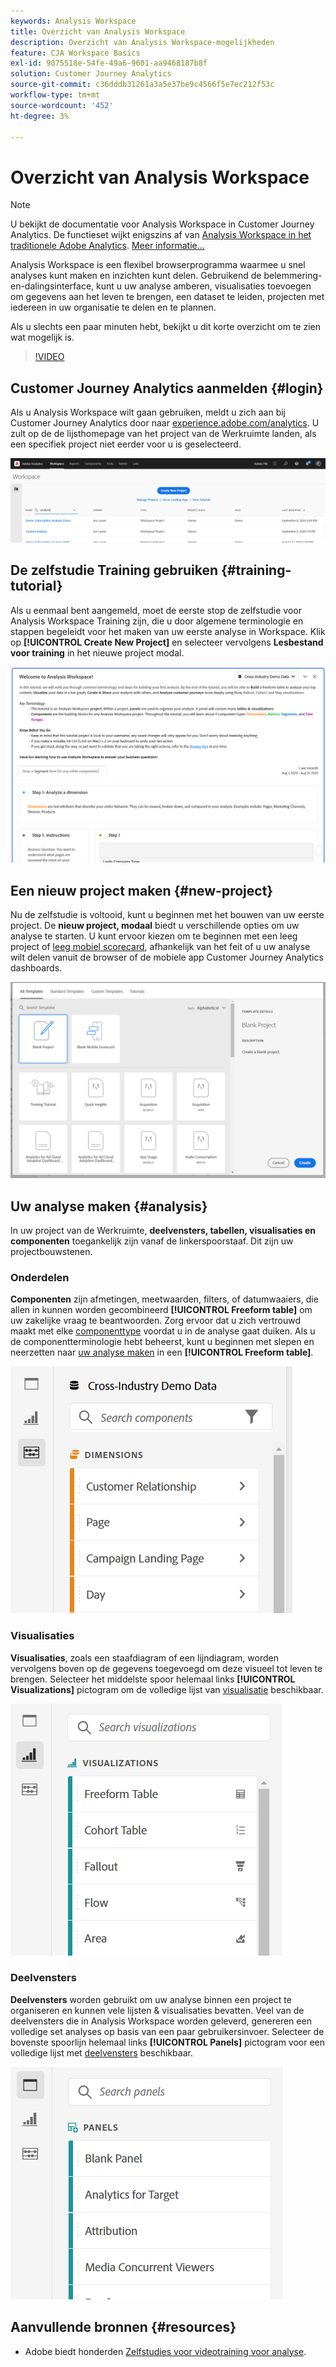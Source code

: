 ```yaml
---
keywords: Analysis Workspace
title: Overzicht van Analysis Workspace
description: Overzicht van Analysis Workspace-mogelijkheden
feature: CJA Workspace Basics
exl-id: 9075518e-54fe-49a6-9601-aa9468187b8f
solution: Customer Journey Analytics
source-git-commit: c36dddb31261a3a5e37be9c4566f5e7ec212f53c
workflow-type: tm+mt
source-wordcount: '452'
ht-degree: 3%

---
```


# Overzicht van Analysis Workspace

>[!NOTE]
>
>U bekijkt de documentatie voor Analysis Workspace in Customer Journey Analytics. De functieset wijkt enigszins af van [Analysis Workspace in het traditionele Adobe Analytics](https://experienceleague.adobe.com/docs/analytics/analyze/analysis-workspace/home.html?lang=en#analysis-workspace). [Meer informatie...](/help/getting-started/cja-aa.md)

Analysis Workspace is een flexibel browserprogramma waarmee u snel analyses kunt maken en inzichten kunt delen. Gebruikend de belemmering-en-dalingsinterface, kunt u uw analyse amberen, visualisaties toevoegen om gegevens aan het leven te brengen, een dataset te leiden, projecten met iedereen in uw organisatie te delen en te plannen.

Als u slechts een paar minuten hebt, bekijkt u dit korte overzicht om te zien wat mogelijk is.

>[!VIDEO](https://video.tv.adobe.com/v/26266/?quality=12)

## Customer Journey Analytics aanmelden {#login}

Als u Analysis Workspace wilt gaan gebruiken, meldt u zich aan bij Customer Journey Analytics door naar [experience.adobe.com/analytics](https://experience.adobe.com/analytics). U zult op de de lijsthomepage van het project van de Werkruimte landen, als een specifiek project niet eerder voor u is geselecteerd.

![](assets/login-analytics.png)

## De zelfstudie Training gebruiken {#training-tutorial}

Als u eenmaal bent aangemeld, moet de eerste stop de zelfstudie voor Analysis Workspace Training zijn, die u door algemene terminologie en stappen begeleidt voor het maken van uw eerste analyse in Workspace. Klik op **[!UICONTROL Create New Project]** en selecteer vervolgens **Lesbestand voor training** in het nieuwe project modal.

![](assets/training-tutorial.png)

## Een nieuw project maken {#new-project}

Nu de zelfstudie is voltooid, kunt u beginnen met het bouwen van uw eerste project. De **nieuw project, modaal** biedt u verschillende opties om uw analyse te starten. U kunt ervoor kiezen om te beginnen met een leeg project of [leeg mobiel scorecard](/help/mobile-app/curator.md), afhankelijk van het feit of u uw analyse wilt delen vanuit de browser of de mobiele app Customer Journey Analytics dashboards.

![](assets/create-new-project.png)

## Uw analyse maken {#analysis}

In uw project van de Werkruimte, **deelvensters, tabellen, visualisaties en componenten** toegankelijk zijn vanaf de linkerspoorstaaf. Dit zijn uw projectbouwstenen.

### Onderdelen

**Componenten** zijn afmetingen, meetwaarden, filters, of datumwaaiers, die allen in kunnen worden gecombineerd **[!UICONTROL Freeform table]** om uw zakelijke vraag te beantwoorden. Zorg ervoor dat u zich vertrouwd maakt met elke [componenttype](/help/components/overview.md) voordat u in de analyse gaat duiken. Als u de componentterminologie hebt beheerst, kunt u beginnen met slepen en neerzetten naar [uw analyse maken](/help/analysis-workspace/build-workspace-project/freeform-overview.md) in een **[!UICONTROL Freeform table]**.

![](assets/build-components.png)

### Visualisaties

**Visualisaties**, zoals een staafdiagram of een lijndiagram, worden vervolgens boven op de gegevens toegevoegd om deze visueel tot leven te brengen. Selecteer het middelste spoor helemaal links **[!UICONTROL Visualizations]** pictogram om de volledige lijst van [visualisatie](/help/analysis-workspace/visualizations/freeform-analysis-visualizations.md) beschikbaar.

![](assets/build-visualizations.png)

### Deelvensters

**Deelvensters** worden gebruikt om uw analyse binnen een project te organiseren en kunnen vele lijsten &amp; visualisaties bevatten. Veel van de deelvensters die in Analysis Workspace worden geleverd, genereren een volledige set analyses op basis van een paar gebruikersinvoer. Selecteer de bovenste spoorlijn helemaal links **[!UICONTROL Panels]** pictogram voor een volledige lijst met [deelvensters](/help/analysis-workspace/c-panels/panels.md) beschikbaar.

![](assets/build-panels.png)

## Aanvullende bronnen {#resources}

* Adobe biedt honderden [Zelfstudies voor videotraining voor analyse](https://experienceleague.adobe.com/docs/analytics-learn/tutorials/overview.html).
